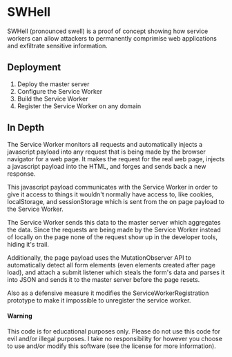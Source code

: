 # SWHell
SWHell (pronounced swell) is a proof of concept showing how service workers can allow attackers to permanently comprimise web applications and exfiltrate sensitive information. 

## Deployment
1. Deploy the master server
2. Configure the Service Worker
3. Build the Service Worker
4. Register the Service Worker on any domain

## In Depth

The Service Worker monitors all requests and  automatically injects a javascript payload into any request that is being made by the browser navigator for a web page. It makes the request for the real web page, injects a javascript payload into the HTML, and forges and sends back a new response.

This javascript payload communicates with the Service Worker in order to give it access to things it wouldn't normally have access to, like cookies, localStorage, and sessionStorage which is sent from the on page payload to the Service Worker.

The Service Worker sends this data to the master server which aggregates the data. Since the requests are being made by the Service Worker instead of locally on the page none of the request show up in the developer tools, hiding it's trail.

Additionally, the page payload uses the MutationObserver API to automatically detect all form elements (even elements created after page load), and attach a submit listener which steals the form's data and parses it into JSON and sends it to the master server before the page resets.

Also as a defensive measure it modifies the ServiceWorkerRegistration prototype to make it impossible to unregister the service worker.

#### Warning
This code is for educational purposes only. Please do not use this code for evil and/or illegal purposes. I take no responsibility for however you choose to use and/or modify this software (see the license for more information).
